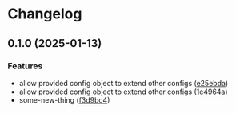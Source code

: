 # Changelog

## 0.1.0 (2025-01-13)


### Features

* allow provided config object to extend other configs ([e25ebda](https://github.com/destefanoadonis/poc-ml-mono/commit/e25ebda5a5786dfd0de2d4faf01f40c567b7712e))
* allow provided config object to extend other configs ([1e4964a](https://github.com/destefanoadonis/poc-ml-mono/commit/1e4964a761e2763c1e2ae1b6915e1e0d09d74647))
* some-new-thing ([f3d9bc4](https://github.com/destefanoadonis/poc-ml-mono/commit/f3d9bc4c7df383ae374f875a00a42fc8f19d01c1))
